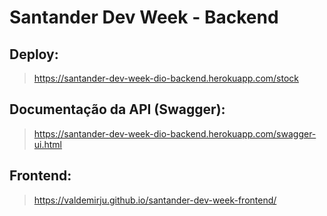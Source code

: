 # Santander Dev Week - Backend

## Deploy:
> https://santander-dev-week-dio-backend.herokuapp.com/stock

## Documentação da API (Swagger):
> https://santander-dev-week-dio-backend.herokuapp.com/swagger-ui.html

## Frontend:
> https://valdemirju.github.io/santander-dev-week-frontend/